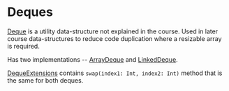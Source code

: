 # Deques #

[Deque](Deque.kt) is a utility data-structure not explained in the course.
Used in later course data-structures to reduce code duplication where a resizable
array is required.

Has two implementations -- [ArrayDeque](ArrayDeque.kt) and [LinkedDeque](LinkedDeque.kt).

[DequeExtensions](DequeExtensions.kt) contains `swap(index1: Int, index2: Int)` method
that is the same for both deques.